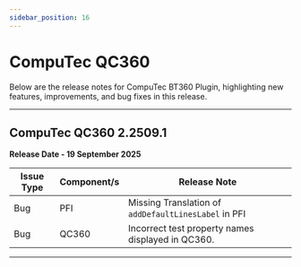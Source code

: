 ```yaml
---
sidebar_position: 16
---
```


# CompuTec QC360

Below are the release notes for CompuTec BT360 Plugin, highlighting new features, improvements, and bug fixes in this release.

---

## CompuTec QC360 2.2509.1

**Release Date - 19 September 2025**

| Issue Type | Component/s | Release Note |
| --- | --- | --- |
| Bug | PFI | Missing Translation of `addDefaultLinesLabel` in PFI |
| Bug | QC360 | Incorrect test property names displayed in QC360. |

---
